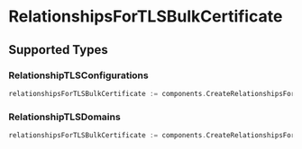 # RelationshipsForTLSBulkCertificate


## Supported Types

### RelationshipTLSConfigurations

```go
relationshipsForTLSBulkCertificate := components.CreateRelationshipsForTLSBulkCertificateRelationshipTLSConfigurations(components.RelationshipTLSConfigurations{/* values here */})
```

### RelationshipTLSDomains

```go
relationshipsForTLSBulkCertificate := components.CreateRelationshipsForTLSBulkCertificateRelationshipTLSDomains(components.RelationshipTLSDomains{/* values here */})
```

